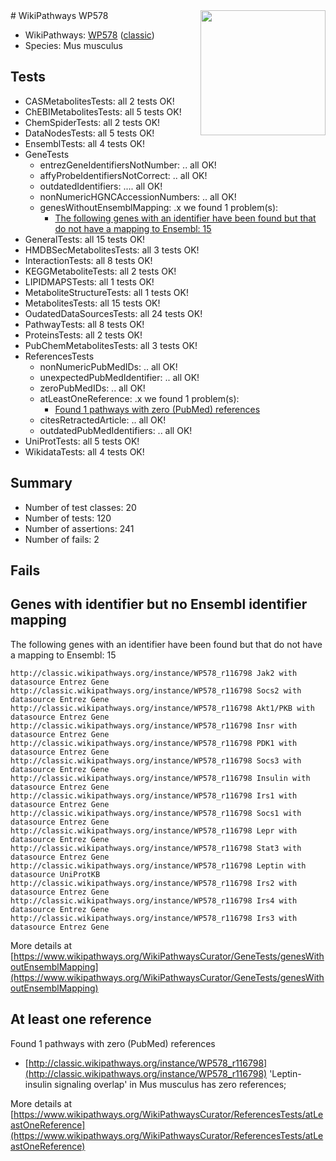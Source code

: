 <img style="float: right; width: 200px" src="https://upload.wikimedia.org/wikipedia/commons/thumb/8/83/Wplogo_with_text_500.png/640px-Wplogo_with_text_500.png" />
# WikiPathways WP578

* WikiPathways: [WP578](https://wikipathways.org/pathways/WP578) ([classic](https://classic.wikipathways.org/instance/WP578))
* Species: Mus musculus
## Tests
* CASMetabolitesTests: all 2 tests OK!
* ChEBIMetabolitesTests: all 5 tests OK!
* ChemSpiderTests: all 2 tests OK!
* DataNodesTests: all 5 tests OK!
* EnsemblTests: all 4 tests OK!
* GeneTests
    * entrezGeneIdentifiersNotNumber: .. all OK!
    * affyProbeIdentifiersNotCorrect: .. all OK!
    * outdatedIdentifiers: .... all OK!
    * nonNumericHGNCAccessionNumbers: .. all OK!
    * genesWithoutEnsemblMapping: .x we found 1 problem(s):
        * [The following genes with an identifier have been found but that do not have a mapping to Ensembl: 15](#c4e54312)
* GeneralTests: all 15 tests OK!
* HMDBSecMetabolitesTests: all 3 tests OK!
* InteractionTests: all 8 tests OK!
* KEGGMetaboliteTests: all 2 tests OK!
* LIPIDMAPSTests: all 1 tests OK!
* MetaboliteStructureTests: all 1 tests OK!
* MetabolitesTests: all 15 tests OK!
* OudatedDataSourcesTests: all 24 tests OK!
* PathwayTests: all 8 tests OK!
* ProteinsTests: all 2 tests OK!
* PubChemMetabolitesTests: all 3 tests OK!
* ReferencesTests
    * nonNumericPubMedIDs: .. all OK!
    * unexpectedPubMedIdentifier: .. all OK!
    * zeroPubMedIDs: .. all OK!
    * atLeastOneReference: .x we found 1 problem(s):
        * [Found 1 pathways with zero (PubMed) references](#d0a459f0)
    * citesRetractedArticle: .. all OK!
    * outdatedPubMedIdentifiers: .. all OK!
* UniProtTests: all 5 tests OK!
* WikidataTests: all 4 tests OK!


## Summary

* Number of test classes: 20
* Number of tests: 120
* Number of assertions: 241
* Number of fails: 2

## Fails

<a name="c4e54312" />

## Genes with identifier but no Ensembl identifier mapping

The following genes with an identifier have been found but that do not have a mapping to Ensembl: 15
```
http://classic.wikipathways.org/instance/WP578_r116798 Jak2 with datasource Entrez Gene
http://classic.wikipathways.org/instance/WP578_r116798 Socs2 with datasource Entrez Gene
http://classic.wikipathways.org/instance/WP578_r116798 Akt1/PKB with datasource Entrez Gene
http://classic.wikipathways.org/instance/WP578_r116798 Insr with datasource Entrez Gene
http://classic.wikipathways.org/instance/WP578_r116798 PDK1 with datasource Entrez Gene
http://classic.wikipathways.org/instance/WP578_r116798 Socs3 with datasource Entrez Gene
http://classic.wikipathways.org/instance/WP578_r116798 Insulin with datasource Entrez Gene
http://classic.wikipathways.org/instance/WP578_r116798 Irs1 with datasource Entrez Gene
http://classic.wikipathways.org/instance/WP578_r116798 Socs1 with datasource Entrez Gene
http://classic.wikipathways.org/instance/WP578_r116798 Lepr with datasource Entrez Gene
http://classic.wikipathways.org/instance/WP578_r116798 Stat3 with datasource Entrez Gene
http://classic.wikipathways.org/instance/WP578_r116798 Leptin with datasource UniProtKB
http://classic.wikipathways.org/instance/WP578_r116798 Irs2 with datasource Entrez Gene
http://classic.wikipathways.org/instance/WP578_r116798 Irs4 with datasource Entrez Gene
http://classic.wikipathways.org/instance/WP578_r116798 Irs3 with datasource Entrez Gene
```

More details at [https://www.wikipathways.org/WikiPathwaysCurator/GeneTests/genesWithoutEnsemblMapping](https://www.wikipathways.org/WikiPathwaysCurator/GeneTests/genesWithoutEnsemblMapping)

<a name="d0a459f0" />

## At least one reference

Found 1 pathways with zero (PubMed) references

* [http://classic.wikipathways.org/instance/WP578_r116798](http://classic.wikipathways.org/instance/WP578_r116798) 'Leptin-insulin signaling overlap' in Mus musculus has zero references; 


More details at [https://www.wikipathways.org/WikiPathwaysCurator/ReferencesTests/atLeastOneReference](https://www.wikipathways.org/WikiPathwaysCurator/ReferencesTests/atLeastOneReference)

